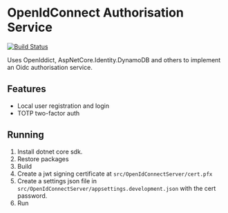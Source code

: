 # OpenIdConnect Authorisation Service

[![Build Status](https://travis-ci.org/cmsd2/oidc.svg?branch=master)](https://travis-ci.org/cmsd2/oidc)

Uses OpenIddict, AspNetCore.Identity.DynamoDB and others to implement
an Oidc authorisation service.

## Features

* Local user registration and login
* TOTP two-factor auth

## Running

1. Install dotnet core sdk.
2. Restore packages
3. Build
4. Create a jwt signing certificate at `src/OpenIdConnectServer/cert.pfx`
5. Create a settings json file in `src/OpenIdConnectServer/appsettings.development.json` with the cert password.
6. Run
